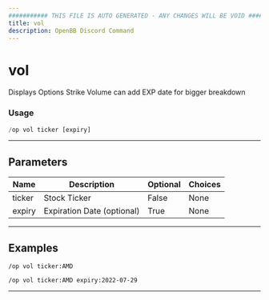 ```yaml
---
########### THIS FILE IS AUTO GENERATED - ANY CHANGES WILL BE VOID ###########
title: vol
description: OpenBB Discord Command
---
```


# vol

Displays Options Strike Volume can add EXP date for bigger breakdown

### Usage

```python wordwrap
/op vol ticker [expiry]
```

---

## Parameters

| Name | Description | Optional | Choices |
| ---- | ----------- | -------- | ------- |
| ticker | Stock Ticker | False | None |
| expiry | Expiration Date (optional) | True | None |


---

## Examples

```
/op vol ticker:AMD
```

```
/op vol ticker:AMD expiry:2022-07-29
```

---
